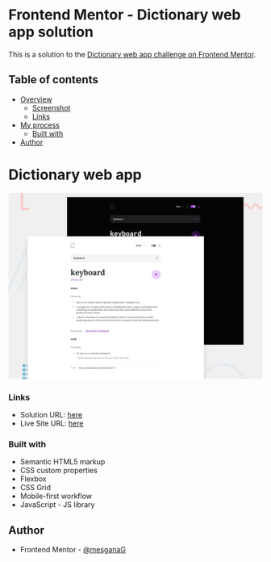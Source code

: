 # Frontend Mentor - Dictionary web app solution

This is a solution to the [Dictionary web app challenge on Frontend Mentor](https://www.frontendmentor.io/challenges/dictionary-web-app-h5wwnyuKFL).

## Table of contents

- [Overview](#overview)
  - [Screenshot](#screenshot)
  - [Links](#links)
- [My process](#my-process)
  - [Built with](#built-with)
- [Author](#Mesgana)

# Dictionary web app

![](./preview.jpg)

### Links

- Solution URL: [here](https://github.com/mesganaG/dictionary-web-app.git)
- Live Site URL: [here](https://github.com/mesganaG/dictionary-web-app)


### Built with

- Semantic HTML5 markup
- CSS custom properties
- Flexbox
- CSS Grid
- Mobile-first workflow
- JavaScript - JS library

## Author
- Frontend Mentor - [@mesganaG](https://www.frontendmentor.io/profile/mesganaG)

